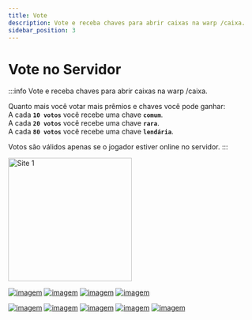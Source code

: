 ```yaml
---
title: Vote
description: Vote e receba chaves para abrir caixas na warp /caixa.
sidebar_position: 3
---
```


# Vote no Servidor

:::info Vote e receba chaves para abrir caixas na warp /caixa.

Quanto mais você votar mais prêmios e chaves você pode ganhar:  
A cada **`10 votos`** você recebe uma chave **`comum`**.  
A cada **`20 votos`** você recebe uma chave **`rara`**.  
A cada **`80 votos`** você recebe uma chave **`lendária`**.

Votos são válidos apenas se o jogador estiver online no servidor.
:::

<img src="/img/numero-1.png" href= "https://minecraft-mp.com/server/225174/vote" alt="Site 1" width="250" height="250"></img>

[![imagem](../static/img/numero-2.png)](https://www.planetminecraft.com/server/armageddon-server/vote)
[![imagem](../static/img/numero-3.png)](https://minecraft-server-list.com/server/441552/vote)
[![imagem](../static/img/numero-4.png)](https://topg.org/Minecraft/in-515193)
[![imagem](../static/img/numero-5.png)](https://minecraftservers.org/vote/554608)

[![imagem](../static/img/numero-6.png)](https://topminecraftservers.org/vote/6030)
[![imagem](../static/img/numero-7.png)](https://mccommunity.net/server/127-Armageddon+Server/vote)
[![imagem](../static/img/numero-8.png)](https://minecraft-server.net/vote/ArmaMC)
[![imagem](../static/img/numero-9.png)](https://best-minecraft-servers.co/server-armageddon-server.4190/vote)
[![imagem](../static/img/numero-10.png)](https://servers-minecraft.net/server-armageddon-server.1115/vote)

